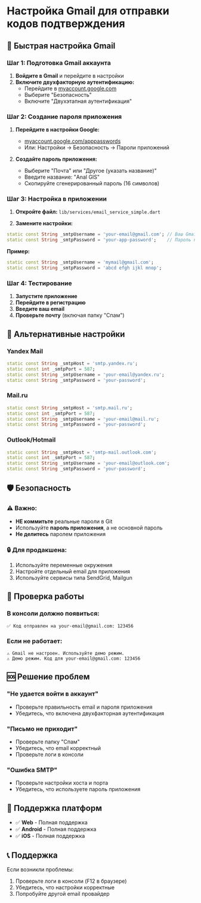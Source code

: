 # Настройка Gmail для отправки кодов подтверждения

## 🚀 Быстрая настройка Gmail

### Шаг 1: Подготовка Gmail аккаунта

1. **Войдите в Gmail** и перейдите в настройки
2. **Включите двухфакторную аутентификацию:**
   - Перейдите в [myaccount.google.com](https://myaccount.google.com)
   - Выберите "Безопасность"
   - Включите "Двухэтапная аутентификация"

### Шаг 2: Создание пароля приложения

1. **Перейдите в настройки Google:**
   - [myaccount.google.com/apppasswords](https://myaccount.google.com/apppasswords)
   - Или: Настройки → Безопасность → Пароли приложений

2. **Создайте пароль приложения:**
   - Выберите "Почта" или "Другое (указать название)"
   - Введите название: "Anal GIS"
   - Скопируйте сгенерированный пароль (16 символов)

### Шаг 3: Настройка в приложении

1. **Откройте файл:** `lib/services/email_service_simple.dart`

2. **Замените настройки:**
```dart
static const String _smtpUsername = 'your-email@gmail.com'; // Ваш Gmail
static const String _smtpPassword = 'your-app-password';    // Пароль приложения
```

**Пример:**
```dart
static const String _smtpUsername = 'mymail@gmail.com';
static const String _smtpPassword = 'abcd efgh ijkl mnop';
```

### Шаг 4: Тестирование

1. **Запустите приложение**
2. **Перейдите в регистрацию**
3. **Введите ваш email**
4. **Проверьте почту** (включая папку "Спам")

## 🔧 Альтернативные настройки

### Yandex Mail
```dart
static const String _smtpHost = 'smtp.yandex.ru';
static const int _smtpPort = 587;
static const String _smtpUsername = 'your-email@yandex.ru';
static const String _smtpPassword = 'your-password';
```

### Mail.ru
```dart
static const String _smtpHost = 'smtp.mail.ru';
static const int _smtpPort = 587;
static const String _smtpUsername = 'your-email@mail.ru';
static const String _smtpPassword = 'your-password';
```

### Outlook/Hotmail
```dart
static const String _smtpHost = 'smtp-mail.outlook.com';
static const int _smtpPort = 587;
static const String _smtpUsername = 'your-email@outlook.com';
static const String _smtpPassword = 'your-password';
```

## 🛡️ Безопасность

### ⚠️ Важно:
- **НЕ коммитьте** реальные пароли в Git
- Используйте **пароль приложения**, а не основной пароль
- **Не делитесь** паролем приложения

### 🔒 Для продакшена:
1. Используйте переменные окружения
2. Настройте отдельный email для приложения
3. Используйте сервисы типа SendGrid, Mailgun

## 🧪 Проверка работы

### В консоли должно появиться:
```
✅ Код отправлен на your-email@gmail.com: 123456
```

### Если не работает:
```
⚠️ Gmail не настроен. Используйте демо режим.
⚠️ Демо режим. Код для your-email@gmail.com: 123456
```

## 🆘 Решение проблем

### "Не удается войти в аккаунт"
- Проверьте правильность email и пароля приложения
- Убедитесь, что включена двухфакторная аутентификация

### "Письмо не приходит"
- Проверьте папку "Спам"
- Убедитесь, что email корректный
- Проверьте логи в консоли

### "Ошибка SMTP"
- Проверьте настройки хоста и порта
- Убедитесь, что используете пароль приложения

## 📱 Поддержка платформ

- ✅ **Web** - Полная поддержка
- ✅ **Android** - Полная поддержка  
- ✅ **iOS** - Полная поддержка

## 📞 Поддержка

Если возникли проблемы:
1. Проверьте логи в консоли (F12 в браузере)
2. Убедитесь, что настройки корректные
3. Попробуйте другой email провайдер
